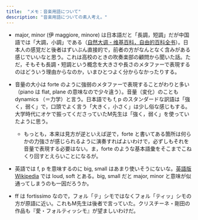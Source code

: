 ```yaml
---
title:  "メモ：音楽用語について"
description: "音楽用語についての素人考え。"
---
```


- major, minor (伊 maggiore, minore) は日本語だと「長調，短調」だが中国語では「大調，小調」である（[自然大调 - 维基百科，自由的百科全书](http://zh.wikipedia.org/wiki/%E8%87%AA%E7%84%B6%E5%A4%A7%E8%B0%83 "自然大调 - 维基百科，自由的百科全书")）。日本人の感覚だと後者はずいぶん直接的で，前者の方がなんとなく含みがある感じでいいなと思う。これは高校のときの吹奏楽部の顧問から聞いた話。ただ，そもそも長調・短調という概念を大きさや長さのメタファーで表現するのはどういう理由からなのか，いまひとつよく分からなかったりする。

- 音量の大小は forte のように強弱のメタファーで表現することがわりと多い（piano は flat, plane の意味なので少々違う）。音量（変化）のことも dynamics （＝力学）と言う。日本語でも f, p のスタンダードな訳語は「強く，弱く」で，口頭でよく言う「大きく，小さく」は少し俗な感じもする。大学時代にオケで振ってくださっていたM先生は「強く，弱く」を使っていたように思う。

    - もっとも，本来は見方が逆といえば逆で，forte と書いてある箇所は何らかの力強さが感じられるように演奏すればよいわけで，必ずしもそれを音量で表現する必要はない。ま，forte のような基本語彙をそこまでこねくり回すとえらいことになるが。

- 英語では f, p を意味するのに big, small はあまり使いそうにないな。[英語版 Wikipedia](http://en.wikipedia.org/wiki/Dynamics_(music) "Dynamics (music) - Wikipedia, the free encyclopedia") では loud, soft とある。big, small だと major, minor と意味が似通ってしまうのも一因だろうか。

- ff は fortissimo なので，フォル「テ」シモではなくフォル「ティッ」シモの方が原語に近い。これもM先生は後者で言っていた。クリスチーネ・剛田の作品も『愛・フォルティッシモ』が望ましいわけだ。
